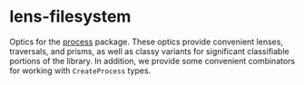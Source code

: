 # lens-filesystem



Optics for the [process](https://hackage.haskell.org/package/process) package. These optics provide convenient lenses, traversals, and prisms, as well as classy variants for significant classifiable portions of the library. In addition, we provide some convenient combinators for working with `CreateProcess` types.
